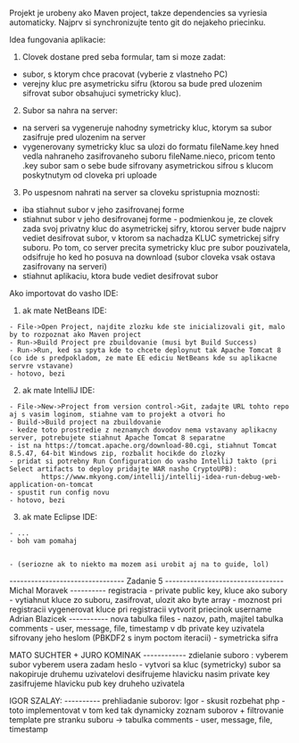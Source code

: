 Projekt je urobeny ako Maven project, takze dependencies sa vyriesia automaticky.
Najprv si synchronizujte tento git do nejakeho priecinku.

Idea fungovania aplikacie:
1. Clovek dostane pred seba formular, tam si moze zadat:
- subor, s ktorym chce pracovat (vyberie z vlastneho PC)
- verejny kluc pre asymetricku sifru (ktorou sa bude pred ulozenim sifrovat subor obsahujuci symetricky kluc).
2. Subor sa nahra na server:
- na serveri sa vygeneruje nahodny symetricky kluc, ktorym sa subor zasifruje pred ulozenim na server
- vygenerovany symetricky kluc sa ulozi do formatu fileName.key hned vedla nahraneho zasifrovaneho suboru fileName.nieco, pricom tento .key subor sam o sebe bude sifrovany asymetrickou sifrou s klucom poskytnutym od cloveka pri uploade
3. Po uspesnom nahrati na server sa cloveku spristupnia moznosti:
- iba stiahnut subor v jeho zasifrovanej forme
- stiahnut subor v jeho desifrovanej forme - podmienkou je, ze clovek zada svoj privatny kluc do asymetrickej sifry, ktorou server bude najprv vediet desifrovat subor, v ktorom sa nachadza KLUC symetrickej sifry suboru. Po tom, co server precita symetricky kluc pre subor pouzivatela, odsifruje ho ked ho posuva na download (subor cloveka vsak ostava zasifrovany na serveri)
- stiahnut aplikaciu, ktora bude vediet desifrovat subor



Ako importovat do vasho IDE:
  1. ak mate NetBeans IDE:

    - File->Open Project, najdite zlozku kde ste inicializovali git, malo by to rozpoznat ako Maven project
    - Run->Build Project pre zbuildovanie (musi byt Build Success)
    - Run->Run, ked sa spyta kde to chcete deploynut tak Apache Tomcat 8 (co ide s predpokladom, ze mate EE ediciu NetBeans kde su aplikacne servre vstavane)
    - hotovo, bezi
  
  2. ak mate IntelliJ IDE:

    - File->New->Project from version control->Git, zadajte URL tohto repo aj s vasim loginom, stiahne vam to projekt a otvori ho
    - Build->Build project na zbuildovanie
    - kedze toto prostredie z neznamych dovodov nema vstavany aplikacny server, potrebujete stiahnut Apache Tomcat 8 separatne
    - ist na https://tomcat.apache.org/download-80.cgi, stiahnut Tomcat 8.5.47, 64-bit Windows zip, rozbalit hocikde do zlozky
    - pridat si potrebny Run Configuration do vasho IntelliJ takto (pri Select artifacts to deploy pridajte WAR nasho CryptoUPB): 
            https://www.mkyong.com/intellij/intellij-idea-run-debug-web-application-on-tomcat
    - spustit run config novu
    - hotovo, bezi
   
   3. ak mate Eclipse IDE:

    - ...
    - boh vam pomahaj
    

    - (seriozne ak to niekto ma mozem asi urobit aj na to guide, lol)


-------------------------------- Zadanie 5 ---------------------------------
Michal Moravek ----------
registracia - private public key, kluce ako subory - vytiahnut kluce zo suboru, zasifrovat, ulozit ako byte array
            - moznost pri registracii vygenerovat kluce
pri registracii vytvorit priecinok username
Adrian Blazicek -----------
nova tabulka files - nazov, path, majitel
tabulka comments - user, message, file, timestamp
v db private key uzivatela sifrovany jeho heslom (PBKDF2 s inym poctom iteracii) - symetricka sifra

MATO SUCHTER + JURO KOMINAK ------------
zdielanie suboro : vyberem subor
			vyberem usera
			zadam heslo - vytvori sa kluc (symetricky)
			subor sa nakopiruje druhemu uzivatelovi
			desifrujeme hlavicku nasim private key
			zasifrujeme hlavicku pub key druheho uzivatela

IGOR SZALAY: ----------
prehliadanie suborov:
		Igor - skusit rozbehat php - toto implementovat v tom ked tak
		dynamicky zoznam suborov + filtrovanie 
		template pre stranku suboru -> tabulka comments - user, message, file, timestamp
		


